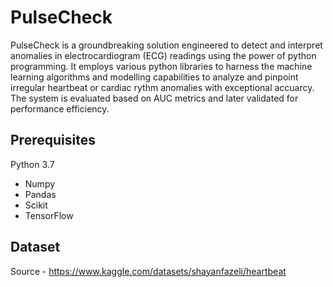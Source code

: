 # PulseCheck

PulseCheck is a groundbreaking solution engineered to detect and interpret anomalies in electrocardiogram (ECG) readings using the power of python programming. It employs various python libraries to harness the machine learning algorithms and modelling capabilities to analyze and pinpoint irregular heartbeat or cardiac rythm anomalies with exceptional accuarcy. The system is evaluated based on AUC metrics and later validated for performance efficiency.

## Prerequisites
Python 3.7
  * Numpy <br />
  * Pandas <br />
  * Scikit <br />
  * TensorFlow <br />

## Dataset
Source - https://www.kaggle.com/datasets/shayanfazeli/heartbeat
